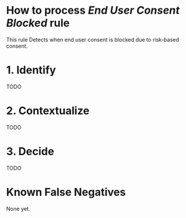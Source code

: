 # How to process *End User Consent Blocked* rule
This rule Detects when end user consent is blocked due to risk-based consent.

# 1. Identify
TODO

# 2. Contextualize
TODO

# 3. Decide
TODO

# Known False Negatives
None yet.
